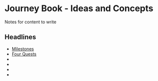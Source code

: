 # Journey Book - Ideas and Concepts

Notes for content to write


## Headlines

* [Milestones](Milestones.md)
* [Four Quests](Quests.md)
* [](.md)
* [](.md)
* [](.md)
* [](.md)